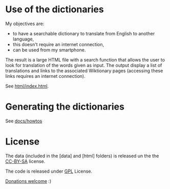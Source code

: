 # Use of the dictionaries

My objectives are:
- to have a searchable dictionary to translate from English to another language,
- this doesn't require an internet connection,
- can be used from my smartphone.

The result is a large HTML file with a search function that allows the user to look for translation of the words given as input. The output display a list of translations and links to the associated Wiktionary pages (accessing these links requires an internet connection).

See [html/index.html](html/index.html).

# Generating the dictionaries

See [docs/howtos](docs/howtos)

# License

The data (included in the [data] and [html] folders) is released un the the [CC-BY-SA](https://creativecommons.org/licenses/by-sa/4.0) license.

The code is released under [GPL](https://www.gnu.org/licenses/gpl-3.0.en.html) License.

[Donations welcome](https://buymeacoffee.com/alexn11) :)




